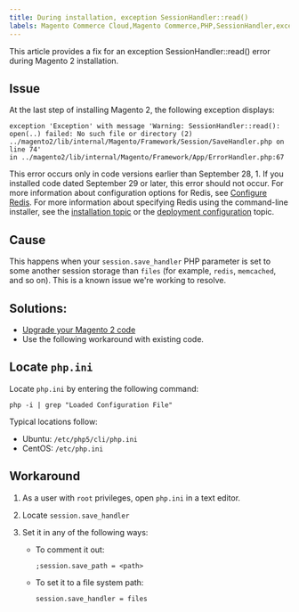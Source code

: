 ```yaml
---
title: During installation, exception SessionHandler::read()
labels: Magento Commerce Cloud,Magento Commerce,PHP,SessionHandler,exception,2.x.x,how to
---
```


This article provides a fix for an exception SessionHandler::read() error during Magento 2 installation.

## Issue

At the last step of installing Magento 2, the following exception displays:

<pre><code class="language-temrinal">exception 'Exception' with message 'Warning: SessionHandler::read():
open(..) failed: No such file or directory (2) ../magento2/lib/internal/Magento/Framework/Session/SaveHandler.php on line 74'
in ../magento2/lib/internal/Magento/Framework/App/ErrorHandler.php:67</code></pre>

<p class="info">This error occurs only in code versions earlier than September 28, 1. If you installed code dated September 29 or later, this error should not occur. For more information about configuration options for Redis, see <a href="https://devdocs.magento.com/guides/v2.3/config-guide/redis/config-redis.html">Configure Redis</a>. For more information about specifying Redis using the command-line installer, see the <a href="https://devdocs.magento.com/guides/v2.3/install-gde/install/cli/install-cli-install.html">installation topic</a> or the <a href="https://devdocs.magento.com/guides/v2.3/install-gde/install/cli/install-cli-subcommands-deployment.html#instgde-cli-subcommands-configphp">deployment configuration</a> topic.</p>

## Cause

This happens when your `` session.save_handler `` PHP parameter is set to some another session storage than `` files `` (for example, `` redis ``, `` memcached ``, and so on). This is a known issue we're working to resolve.

## Solutions:

* [Upgrade your Magento 2 code](https://devdocs.magento.com/guides/v2.3/install-gde/install/cli/install-cli-uninstall.html#instgde-install-magento-update)
* Use the following workaround with existing code.

<h2 id="locate-php-ini">Locate <code>php.ini</code>
</h2>

Locate `` php.ini `` by entering the following command:

<pre><code class="language-php">php -i | grep "Loaded Configuration File"</code></pre>

Typical locations follow:

* Ubuntu: `` /etc/php5/cli/php.ini ``
* CentOS: `` /etc/php.ini ``

<h2 id="workaround">Workaround</h2>

1. As a user with `` root `` privileges, open `` php.ini `` in a text editor.
1. Locate `` session.save_handler ``
1. Set it in any of the following ways:
    
    
    
    * To comment it out:
        
        
        
        <pre><code class="language-php">;session.save_path = &lt;path></code></pre>
        
        
    * To set it to a file system path:
        
        
        
        <pre><code class="language-php">session.save_handler = files</code></pre>
        
        
    
    
    